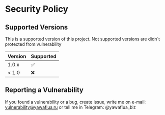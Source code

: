 # Security Policy

## Supported Versions

This is a supported version of this project. Not supported versions are didn`t protected from vulnerability

| Version | Supported          |
| ------- | ------------------ |
| 1.0.x   | :white_check_mark: |
| < 1.0   | :x:                |

## Reporting a Vulnerability

If you found a vulnerability or a bug, create issue, write me on e-mail: vulnerability@yawaflua.ru or tell me in Telegram: @yawaflua_biz
